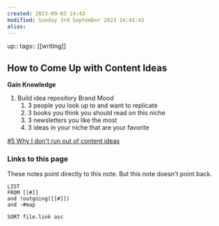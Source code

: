 ```yaml
---
created: 2023-09-03 14:43
modified: Sunday 3rd September 2023 14:43:43
alias:
---
```

up::
tags:: [[writing]]

## How to Come Up with Content Ideas

**Gain Knowledge**
1. Build idea repository Brand Mood
	1. 3 people you look up to and want to replicate
	2. 3 books you think you should read on this niche
	3. 3 newsletters you like the most
	4. 3 ideas in your niche that are your favorite

[#5 Why I don't run out of content ideas](https://notaprodigy.beehiiv.com/p/5-dont-run-content-ideas)

### Links to this page
These notes point directly to this note. But this note doesn't point back.
```dataview
LIST
FROM [[#]]
and !outgoing([[#]])
and -#map

SORT file.link asc
```
